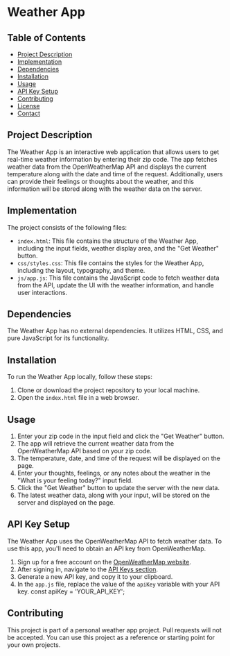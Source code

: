 # Weather App

## Table of Contents
- [Project Description](#project-description)
- [Implementation](#implementation)
- [Dependencies](#dependencies)
- [Installation](#installation)
- [Usage](#usage)
- [API Key Setup](#api-key-setup)
- [Contributing](#contributing)
- [License](#license)
- [Contact](#contact)

## Project Description
The Weather App is an interactive web application that allows users to get real-time weather information by entering their zip code. The app fetches weather data from the OpenWeatherMap API and displays the current temperature along with the date and time of the request. Additionally, users can provide their feelings or thoughts about the weather, and this information will be stored along with the weather data on the server.

## Implementation
The project consists of the following files:
- `index.html`: This file contains the structure of the Weather App, including the input fields, weather display area, and the "Get Weather" button.
- `css/styles.css`: This file contains the styles for the Weather App, including the layout, typography, and theme.
- `js/app.js`: This file contains the JavaScript code to fetch weather data from the API, update the UI with the weather information, and handle user interactions.

## Dependencies
The Weather App has no external dependencies. It utilizes HTML, CSS, and pure JavaScript for its functionality.

## Installation
To run the Weather App locally, follow these steps:
1. Clone or download the project repository to your local machine.
2. Open the `index.html` file in a web browser.

## Usage
1. Enter your zip code in the input field and click the "Get Weather" button.
2. The app will retrieve the current weather data from the OpenWeatherMap API based on your zip code.
3. The temperature, date, and time of the request will be displayed on the page.
4. Enter your thoughts, feelings, or any notes about the weather in the "What is your feeling today?" input field.
5. Click the "Get Weather" button to update the server with the new data.
6. The latest weather data, along with your input, will be stored on the server and displayed on the page.

## API Key Setup
The Weather App uses the OpenWeatherMap API to fetch weather data. To use this app, you'll need to obtain an API key from OpenWeatherMap.

1. Sign up for a free account on the [OpenWeatherMap website](https://home.openweathermap.org/users/sign_up).
2. After signing in, navigate to the [API Keys section](https://home.openweathermap.org/api_keys).
3. Generate a new API key, and copy it to your clipboard.
4. In the `app.js` file, replace the value of the `apiKey` variable with your API key.
const apiKey = 'YOUR_API_KEY';

## Contributing
This project is part of a personal weather app project. Pull requests will not be accepted. You can use this project as a reference or starting point for your own projects.
